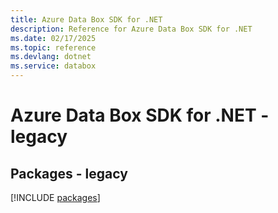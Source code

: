 ```yaml
---
title: Azure Data Box SDK for .NET
description: Reference for Azure Data Box SDK for .NET
ms.date: 02/17/2025
ms.topic: reference
ms.devlang: dotnet
ms.service: databox
---
```

# Azure Data Box SDK for .NET - legacy
## Packages - legacy
[!INCLUDE [packages](data-box-index.md)]